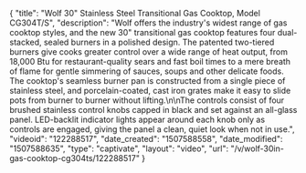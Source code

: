 {
    "title": "Wolf 30\" Stainless Steel Transitional Gas Cooktop, Model CG304T\/S",
    "description": "Wolf offers the industry's widest range of gas cooktop styles, and the new 30\" transitional gas cooktop features four dual-stacked, sealed burners in a polished design. The patented two-tiered burners give cooks greater control over a wide range of heat output, from 18,000 Btu for restaurant-quality sears and fast boil times to a mere breath of flame for gentle simmering of sauces, soups and other delicate foods. The cooktop's seamless burner pan is constructed from a single piece of stainless steel, and porcelain-coated, cast iron grates make it easy to slide pots from burner to burner without lifting.\n\nThe controls consist of four brushed stainless control knobs capped in black and set against an all-glass panel. LED-backlit indicator lights appear around each knob only as controls are engaged, giving the panel a clean, quiet look when not in use.",
    "videoid": "122288517",
    "date_created": "1507588558",
    "date_modified": "1507588635",
    "type": "captivate",
    "layout": "video",
    "url": "\/v\/wolf-30in-gas-cooktop-cg304ts\/122288517"
}